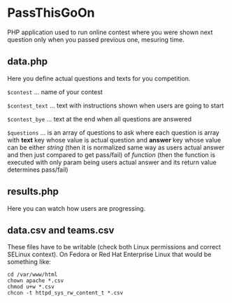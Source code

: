 PassThisGoOn
============

PHP application used to run online contest where you were shown next question only when you passed previous one, mesuring time.

data.php
--------

Here you define actual questions and texts for you competition.

`$contest` ... name of your contest

`$contest_text` ... text with instructions shown when users are going to start

`$contest_bye` ... text at the end when all questions are answered

`$questions` ... is an array of questions to ask where each question is array with **text** key whose value is actual question and **answer** key whose value can be either *string* (then it is normalized same way as users actual answer and then just compared to get pass/fail) of *function* (then the function is executed with only param being users actual answer and its return value determines pass/fail)

results.php
-----------

Here you can watch how users are progressing.

data.csv and teams.csv
----------------------

These files have to be writable (check both Linux permissions and correct SELinux context). On Fedora or Red Hat Enterprise Linux that would be something like:

    cd /var/www/html
    chown apache *.csv
    chmod u+w *.csv
    chcon -t httpd_sys_rw_content_t *.csv
